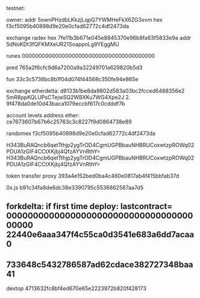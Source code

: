 testnet:

owner:
addr
5ownPHzdbLKkzjLqpQ7YWMHeFkX6ZG3xvm
hex
f3cf5095b40898d9e20e0cfad62772c4df2473da

exchange radex
hex
7fe11b3b671e045e8845370e96b8fa63f5833e9a
addr
5dNoKDt3fQFKMXeUR21SoappnLg9YEggMU

runes
0000000000000000000000000000000000000000

pred
765a2f6cfc9d6a7200a9a32249701a629820b5d3

fun
33c3c5736bc8b1f04d074f44568c350fe94e865e

exchange etherdelta:
d8133b1be8da9802d583a03bc2fcced6488356e2
5mR8ppKQLUPsCTejwSQ2WBXKu7WG4Xpe2J
2.
9f478da0de10d43baca1079eccbf617c0cdddf7b

account levels address ether:
ce7673607b67b6c25763c3c8227f9d0864738e89

randomex
f3cf5095b40898d9e20e0cfad62772c4df2473da

H343BuRAQncb6qetTthjp2ygTrOD4CgmUGPBbauNHBRUCoxwtzpROWq02PDUA1zGIF4CCtXKjbj4QfzAYVnRthY=
H343BuRAQncb6qetTthjp2ygTrOD4CgmUGPBbauNHBRUCoxwtzpROWq02PDUA1zGIF4CCtXKjbj4QfzAYVnRthY=

token transfer proxy 
393a4e152bed0ba4c460e0817ab4f415bbfab37d

0x.js
b91c34fa8de6dc38e3390795c5536862587aa7d5

forkdelta:  if first time deploy: lastcontract= 0000000000000000000000000000000000000000
22440e6aaa347f4c55ca0d3541e683a6dd7acaa0
---------
733648c5432786587ad62cdace382727348baa41
------------

dextop
4713632fc8bf4ed670e65e2223972b820f428173

